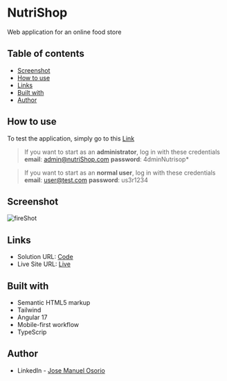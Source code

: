 # NutriShop

Web application for an online food store

## Table of contents

- [Screenshot](#screenshot)
- [How to use](#How-to-use)
- [Links](#links)
- [Built with](#built-with)
- [Author](#author)


## How to use

To test the application, simply go to this [Link](https://nutri-shop.vercel.app/)

> If you want to start as an **administrator**, log in with these credentials
**email**: admin@nutriShop.com
**password**: 4dminNutrisop*


>If you want to start as an **normal user**, log in with these credentials
**email**: user@test.com
**password**: us3r1234


## Screenshot

![fireShot](https://i.ibb.co/d4ZTCBK/Screenshot-2024-04-29-091135.png)

## Links

- Solution URL: [Code](https://github.com/jmblack15/NutriShop)
- Live Site URL: [Live](https://nutri-shop.vercel.app/)

## Built with

- Semantic HTML5 markup
- Tailwind
- Angular 17
- Mobile-first workflow
- TypeScrip


## Author

- LinkedIn - [Jose Manuel Osorio](https://www.linkedin.com/in/jose-manuel-osorio/)
